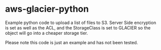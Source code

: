 # aws-glacier-python

Example python code to upload a list of files to S3. Server Side encryption is set as well as the ACL, and the StorageClass is set to GLACIER so the object will go into a cheaper storage tier.

Please note this code is just an example and has not been tested.
